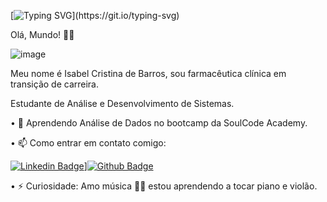 [![Typing SVG](https://readme-typing-svg.demolab.com?font=Pacifico&size=22&duration=2500&pause=600&color=010304&background=FE42FF70&center=verdadeiro&vCenter=verdadeiro&repeat=verdadeiro&width=435&lines=Ol%C3%A1%2C+Mundo!+%F0%9F%91%8B%F0%9F%98%83;Meu+nome+%C3%A9+Isabel+Cristina+de+Barros;Farmac%C3%AAutica+cl%C3%ADnica+em+transi%C3%A7%C3%A3o+de+carreira;Estudante+de+An%C3%A1lise+e+Desenvolv.+de+Sistemas;Aprendendo+An%C3%A1lise+de+Dados+na+SoulCode;Amo+m%C3%BAsica+%F0%9F%92%96%F0%9F%92%96;Estou+aprendendo+a+tocar+piano+e+viol%C3%A3o.)](https://git.io/typing-svg)




Olá, Mundo! 👋😃




![image](https://github.com/IsabelCBarros/IsabelCBarros/assets/100105009/872a5281-4cf4-4dc2-80af-7acc2619dda2)


 
Meu nome é Isabel Cristina de Barros, sou farmacêutica clínica em transição de carreira.

Estudante de Análise e Desenvolvimento de Sistemas.

•	🌱 Aprendendo Análise de Dados no bootcamp da SoulCode Academy.

•	📫 Como entrar em contato comigo:  

[![Linkedin Badge](https://img.shields.io/badge/-LinkedIn-blue?style=flat-square&logo=Linkedin&logoColor=white&link=https://www.linkedin.com/in/isabelcristinadebarros/)](https://www.linkedin.com/in/isabelcristinadebarros/)][![Github Badge](https://img.shields.io/badge/-Github-000?style=flat-square&logo=Github&logoColor=white&link=https://github.com/isabelcbarros)](https://github.com/isabelcbarros)

•	⚡ Curiosidade: Amo música 💖💖 estou aprendendo a tocar piano e violão.














